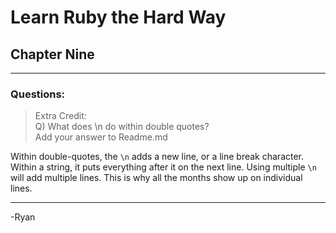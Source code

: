 # Learn Ruby the Hard Way
## Chapter Nine
------

###  Questions:
> Extra Credit:  
> Q) What does \n do within double quotes?  
> Add your answer to Readme.md  

Within double-quotes, the ```\n``` adds a new line, or a line break character. Within a string, it puts everything after it on the next line. Using multiple ```\n``` will add multiple lines. This is why all the months show up on individual lines.

------

-Ryan
